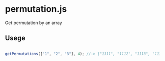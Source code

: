 # permutation.js

Get permutation by an array

## Usege

```javascript

getPermutations(["1", "2", "3"], 4); //-> ["1111", "1112", "1113", "1114", "1121", "1122",...]

```
